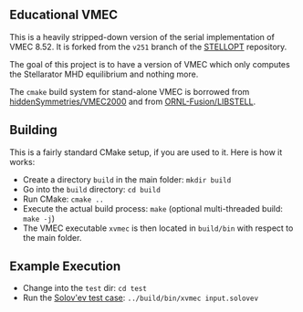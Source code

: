 ## Educational VMEC

This is a heavily stripped-down version of the serial implementation of VMEC 8.52.
It is forked from the `v251` branch of the [STELLOPT](https://github.com/PrincetonUniversity/STELLOPT) repository.

The goal of this project is to have a version of VMEC
which only computes the Stellarator MHD equilibrium and nothing more.

The `cmake` build system for stand-alone VMEC is borrowed
from [hiddenSymmetries/VMEC2000](https://github.com/hiddenSymmetries/VMEC2000)
and from [ORNL-Fusion/LIBSTELL](https://github.com/ORNL-Fusion/LIBSTELL).

## Building
This is a fairly standard CMake setup, if you are used to it.
Here is how it works:
 * Create a directory `build` in the main folder: `mkdir build`
 * Go into the `build` directory: `cd build`
 * Run CMake: `cmake ..`
 * Execute the actual build process: `make` (optional multi-threaded build: `make -j`)
 * The VMEC executable `xvmec` is then located in `build/bin` with respect to the main folder.
 
## Example Execution
 * Change into the `test` dir: `cd test`
 * Run the [Solov'ev test case](https://princetonuniversity.github.io/FOCUS/notes/Coil_design_codes_benchmark.html#Equiblirium--): `../build/bin/xvmec input.solovev`

